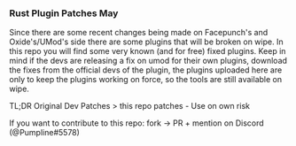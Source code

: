 ### Rust Plugin Patches May
Since there are some recent changes being made on Facepunch's and Oxide's/UMod's side there are some plugins that will be broken on wipe.
In this repo you will find some very known (and for free) fixed plugins. Keep in mind if the devs are releasing a fix on umod for their own plugins, download the fixes from the official devs of the plugin, the plugins uploaded here are only to keep the plugins working on force, so the tools are still available on wipe.

TL;DR Original Dev Patches > this repo patches - Use on own risk

If you want to contribute to this repo: fork -> PR + mention on Discord (@Pumpline#5578)
